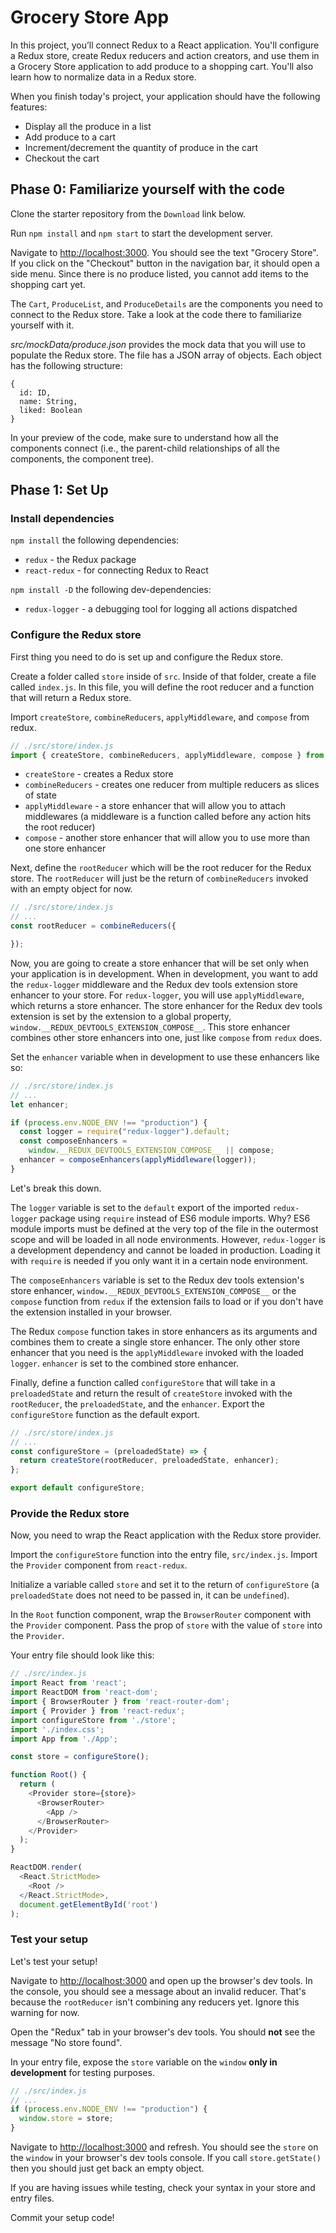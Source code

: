 
# Grocery Store App

In this project, you’ll connect Redux to a React application. You'll configure
a Redux store, create Redux reducers and action creators, and use them in a
Grocery Store application to add produce to a shopping cart. You'll also learn
how to normalize data in a Redux store.

When you finish today's project, your application should have the following
features:

- Display all the produce in a list
- Add produce to a cart
- Increment/decrement the quantity of produce in the cart
- Checkout the cart

## Phase 0: Familiarize yourself with the code

Clone the starter repository from the `Download` link below.

Run `npm install` and `npm start` to start the development server.

Navigate to [http://localhost:3000]. You should see the text "Grocery Store".
If you click on the "Checkout" button in the navigation bar, it should open a
side menu. Since there is no produce listed, you cannot add items to the
shopping cart yet.

The `Cart`, `ProduceList`, and `ProduceDetails` are the components you need to
connect to the Redux store. Take a look at the code there to familiarize
yourself with it.

_src/mockData/produce.json_ provides the mock data that you will use to populate
the Redux store. The file has a JSON array of objects. Each object has the
following structure:

```plaintext
{
  id: ID,
  name: String,
  liked: Boolean
}
```

In your preview of the code, make sure to understand how all the components
connect (i.e., the parent-child relationships of all the components, the
component tree).

## Phase 1: Set Up

### Install dependencies

`npm install` the following dependencies:

- `redux` - the Redux package
- `react-redux` - for connecting Redux to React

`npm install -D` the following dev-dependencies:

- `redux-logger` - a debugging tool for logging all actions dispatched

### Configure the Redux store

First thing you need to do is set up and configure the Redux store.

Create a folder called `store` inside of `src`. Inside of that folder, create
a file called `index.js`. In this file, you will define the root reducer and a
function that will return a Redux store.

Import `createStore`, `combineReducers`, `applyMiddleware`, and `compose` from
redux.

```js
// ./src/store/index.js
import { createStore, combineReducers, applyMiddleware, compose } from "redux";
```

- `createStore` - creates a Redux store
- `combineReducers` - creates one reducer from multiple reducers as slices of
  state
- `applyMiddleware` - a store enhancer that will allow you to attach middlewares
  (a middleware is a function called before any action hits the root reducer)
- `compose` - another store enhancer that will allow you to use more than one
  store enhancer

Next, define the `rootReducer` which will be the root reducer for the Redux
store. The `rootReducer` will just be the return of `combineReducers` invoked
with an empty object for now.

```js
// ./src/store/index.js
// ...
const rootReducer = combineReducers({

});
```

Now, you are going to create a store enhancer that will be set only when your
application is in development. When in development, you want to add the
`redux-logger` middleware and the Redux dev tools extension store enhancer to
your store. For `redux-logger`, you will use `applyMiddleware`, which returns
a store enhancer. The store enhancer for the Redux dev tools extension is set
by the extension to a global property,
`window.__REDUX_DEVTOOLS_EXTENSION_COMPOSE__`. This store enhancer combines
other store enhancers into one, just like `compose` from `redux` does.

Set the `enhancer` variable when in development to use these enhancers like so:

```js
// ./src/store/index.js
// ...
let enhancer;

if (process.env.NODE_ENV !== "production") {
  const logger = require("redux-logger").default;
  const composeEnhancers =
    window.__REDUX_DEVTOOLS_EXTENSION_COMPOSE__ || compose;
  enhancer = composeEnhancers(applyMiddleware(logger));
}
```

Let's break this down.

The `logger` variable is set to the `default` export of the imported
`redux-logger` package using `require` instead of ES6 module imports. Why? ES6
module imports must be defined at the very top of the file in the outermost
scope and will be loaded in all node environments. However, `redux-logger` is a
development dependency and cannot be loaded in production. Loading it with
`require` is needed if you only want it in a certain node environment.

The `composeEnhancers` variable is set to the Redux dev tools extension's
store enhancer, `window.__REDUX_DEVTOOLS_EXTENSION_COMPOSE__` or the `compose`
function from `redux` if the extension fails to load or if you don't have the
extension installed in your browser.

The Redux `compose` function takes in store enhancers as its arguments and
combines them to create a single store enhancer. The only other store enhancer
that you need is the `applyMiddleware` invoked with the loaded `logger`.
`enhancer` is set to the combined store enhancer.

Finally, define a function called `configureStore` that will take in a
`preloadedState` and return the result of `createStore` invoked with the
`rootReducer`, the `preloadedState`, and the `enhancer`. Export the
`configureStore` function as the default export.

```js
// ./src/store/index.js
// ...
const configureStore = (preloadedState) => {
  return createStore(rootReducer, preloadedState, enhancer);
};

export default configureStore;
```

### Provide the Redux store

Now, you need to wrap the React application with the Redux store provider.

Import the `configureStore` function into the entry file, `src/index.js`.
Import the `Provider` component from `react-redux`.

Initialize a variable called `store` and set it to the return of
`configureStore` (a `preloadedState` does not need to be passed in, it can be
`undefined`).

In the `Root` function component, wrap the `BrowserRouter` component with the
`Provider` component. Pass the prop of `store` with the value of `store` into
the `Provider`.

Your entry file should look like this:

```js
// ./src/index.js
import React from 'react';
import ReactDOM from 'react-dom';
import { BrowserRouter } from 'react-router-dom';
import { Provider } from 'react-redux';
import configureStore from './store';
import './index.css';
import App from './App';

const store = configureStore();

function Root() {
  return (
    <Provider store={store}>
      <BrowserRouter>
        <App />
      </BrowserRouter>
    </Provider>
  );
}

ReactDOM.render(
  <React.StrictMode>
    <Root />
  </React.StrictMode>,
  document.getElementById('root')
);
```

### Test your setup

Let's test your setup!

Navigate to [http://localhost:3000] and open up the browser's dev tools. In the
console, you should see a message about an invalid reducer. That's because the
`rootReducer` isn't combining any reducers yet. Ignore this warning for now.

Open the "Redux" tab in your browser's dev tools. You should **not** see the
message "No store found".

In your entry file, expose the `store` variable on the `window` **only in
development** for testing purposes.

```js
// ./src/index.js
// ...
if (process.env.NODE_ENV !== "production") {
  window.store = store;
}
```

Navigate to [http://localhost:3000] and refresh. You should see the `store` on
the `window` in your browser's dev tools console. If you call `store.getState()`
then you should just get back an empty object.

If you are having issues while testing, check your syntax in your store and
entry files.

Commit your setup code!

[http://localhost:3000]: http://localhost:3000